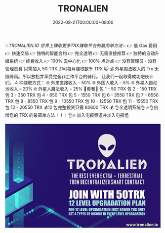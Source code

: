 ﻿---
title: "TRONALIEN"
description: "只需加入 50 TRX，每天赚取更多 TRX
外星魔法收入的 TRX 无限降雨。
所以放松并享受完全非工作平台的骑行"
date: 2022-08-21T00:00:00+08:00
lastmod: 2022-08-21T00:00:00+08:00
draft: false
authors: ["boogArno"]
featuredImage: "tronalien.png"
tags: ["High risk","TRONALIEN"]
categories: ["nfts"]
nfts: ["High risk"]
blockchain: "TRON"
website: "https://dappradar.com/"
twitter: "https://twitter.com/"
discord: ""
telegram: ""
github: ""
youtube: ""
twitch: ""
facebook: ""
instagram: ""
reddit: ""
medium: ""
steam: ""
gitbook: ""
googleplay: ""
appstore: ""
status: "Live"
weight: 
lightgallery: true
toc: true
pinned: false
recommend: false
recommend1: false
---
💥_TRONALIEN.IO
世界上赚取更多TRX赚取平台的最简单方法_💥
👉 低 Gas 费用 👉 快速交易 👉 独特的智能合约 👉 完全透明 👉 无需直接推荐 👉 独特的自动升级系统 👉 终身收入 👉 100% 去中心化
👉 100% 点对点 👉 没有管理员 - 没有管理员费
只需加入 50 TRX 即可每月赚取数千 TRX 🙀
💰 外星魔法收入的 Trx 无限降雨。所以放松并享受完全非工作平台的骑行。
让我们一起取得成功吧伙计们。
4 种赚取方式：
🌐 外来直接收入 – 50%
🌐 外国人收入 – 5%
🌐 外星人自动池收入 – 20%
🌐 外星人魔法收入 – 25%
🔰套餐🔰
包 1 - 50 TRX 包 2 - 150 TRX 包 3 - 350 TRX 包 4 - 650 TRX
包 5 - 1550 TRX 包 6 - 3550 TRX 包 7 - 6550 TRX 包 8 - 8550 TRX
包 9 - 10550 TRX 包 10 - 12550 TRX 包 11 - 15550 TRX 包 12 - 20550 TRX
💰12 包完整投资只需 80600 TRX 💰
👌全透明系统👌
🔥👌倍增您的 TRX 的最简单方法！！！👌🔥
加入电报频道并加入电报组

![tronalien-dapp-defi-tron-image1_e139d915157253565d81dfb42e4ecb2c](tronalien-dapp-defi-tron-image1_e139d915157253565d81dfb42e4ecb2c.png)



